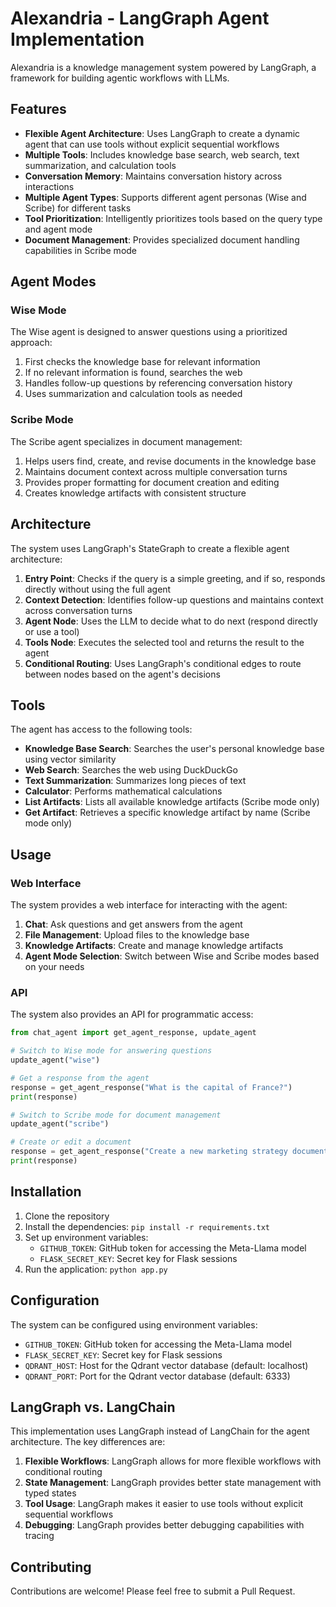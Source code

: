 # Alexandria - LangGraph Agent Implementation

Alexandria is a knowledge management system powered by LangGraph, a framework for building agentic workflows with LLMs.

## Features

- **Flexible Agent Architecture**: Uses LangGraph to create a dynamic agent that can use tools without explicit sequential workflows
- **Multiple Tools**: Includes knowledge base search, web search, text summarization, and calculation tools
- **Conversation Memory**: Maintains conversation history across interactions
- **Multiple Agent Types**: Supports different agent personas (Wise and Scribe) for different tasks
- **Tool Prioritization**: Intelligently prioritizes tools based on the query type and agent mode
- **Document Management**: Provides specialized document handling capabilities in Scribe mode

## Agent Modes

### Wise Mode
The Wise agent is designed to answer questions using a prioritized approach:
1. First checks the knowledge base for relevant information
2. If no relevant information is found, searches the web
3. Handles follow-up questions by referencing conversation history
4. Uses summarization and calculation tools as needed

### Scribe Mode
The Scribe agent specializes in document management:
1. Helps users find, create, and revise documents in the knowledge base
2. Maintains document context across multiple conversation turns
3. Provides proper formatting for document creation and editing
4. Creates knowledge artifacts with consistent structure

## Architecture

The system uses LangGraph's StateGraph to create a flexible agent architecture:

1. **Entry Point**: Checks if the query is a simple greeting, and if so, responds directly without using the full agent
2. **Context Detection**: Identifies follow-up questions and maintains context across conversation turns
3. **Agent Node**: Uses the LLM to decide what to do next (respond directly or use a tool)
4. **Tools Node**: Executes the selected tool and returns the result to the agent
5. **Conditional Routing**: Uses LangGraph's conditional edges to route between nodes based on the agent's decisions

## Tools

The agent has access to the following tools:

- **Knowledge Base Search**: Searches the user's personal knowledge base using vector similarity
- **Web Search**: Searches the web using DuckDuckGo
- **Text Summarization**: Summarizes long pieces of text
- **Calculator**: Performs mathematical calculations
- **List Artifacts**: Lists all available knowledge artifacts (Scribe mode only)
- **Get Artifact**: Retrieves a specific knowledge artifact by name (Scribe mode only)

## Usage

### Web Interface

The system provides a web interface for interacting with the agent:

1. **Chat**: Ask questions and get answers from the agent
2. **File Management**: Upload files to the knowledge base
3. **Knowledge Artifacts**: Create and manage knowledge artifacts
4. **Agent Mode Selection**: Switch between Wise and Scribe modes based on your needs

### API

The system also provides an API for programmatic access:

```python
from chat_agent import get_agent_response, update_agent

# Switch to Wise mode for answering questions
update_agent("wise")

# Get a response from the agent
response = get_agent_response("What is the capital of France?")
print(response)

# Switch to Scribe mode for document management
update_agent("scribe")

# Create or edit a document
response = get_agent_response("Create a new marketing strategy document")
print(response)
```

## Installation

1. Clone the repository
2. Install the dependencies: `pip install -r requirements.txt`
3. Set up environment variables:
   - `GITHUB_TOKEN`: GitHub token for accessing the Meta-Llama model
   - `FLASK_SECRET_KEY`: Secret key for Flask sessions
4. Run the application: `python app.py`

## Configuration

The system can be configured using environment variables:

- `GITHUB_TOKEN`: GitHub token for accessing the Meta-Llama model
- `FLASK_SECRET_KEY`: Secret key for Flask sessions
- `QDRANT_HOST`: Host for the Qdrant vector database (default: localhost)
- `QDRANT_PORT`: Port for the Qdrant vector database (default: 6333)

## LangGraph vs. LangChain

This implementation uses LangGraph instead of LangChain for the agent architecture. The key differences are:

1. **Flexible Workflows**: LangGraph allows for more flexible workflows with conditional routing
2. **State Management**: LangGraph provides better state management with typed states
3. **Tool Usage**: LangGraph makes it easier to use tools without explicit sequential workflows
4. **Debugging**: LangGraph provides better debugging capabilities with tracing

## Contributing

Contributions are welcome! Please feel free to submit a Pull Request. 